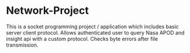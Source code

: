 # Network-Project

This is a socket programming project / application which includes basic server client protocol. 
Allows authenticated user to query Nasa APOD and insight api with a custom protocol.
Checks byte errors after file transmission.
